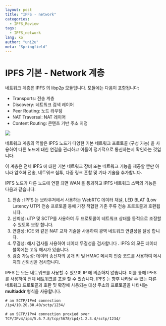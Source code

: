 ```yaml
---
layout: post
title: "IPFS - network"
categories:
  - IPFS_Review
tags:
  - IPFS_network
lang: ko
author: "uni2u"
meta: "Springfield"
---
```


# IPFS 기본 - Network 계층

네트워크 계층은 IPFS 의 libp2p 모듈입니다. 모듈에는 다음이 포함됩니다:

- Transports: 전송 계층
- Discovery: 네트워크 검색 레이어
- Peer Routing: 노드 라우팅
- NAT Traversal: NAT 레이어
- Content Routing: 콘텐츠 기반 주소 지정

![](https://cecs.wright.edu/~pmateti/Research/IPFS/Figures/libp2p.003.jpg)

네트워크 계층의 역할은 IPFS 노드가 다양한 기본 네트워크 프로토콜 (구성 가능) 을 사용하여 다른 노드에 대한 연결을 관리하고 이들이 정기적으로 통신하는지 확인하는 것입니다.

이 계층은 전체 IPFS 에 대한 기본 네트워크 장비 또는 네트워크 기능을 제공할 뿐만 아니라 암호화 전송, 네트워크 침투, 다중 링크 혼합 및 기타 기술을 추가합니다.

IPFS 노드가 다른 노드에 연결 되면 WAN 을 통과하고 IPFS 네트워크 스택의 기능은 다음과 같습니다:

1. 전송 : IPFS 는 브라우저에서 사용하는 WebRTC 데이터 채널, LED BLAT (Low Latency UTP) 전송 프로토콜 등에 가장 적합한 기존 주류 전송 프로토콜과 호환됩니다.
2. 신뢰성: uTP 및 SCTP를 사용하여 두 프로토콜이 네트워크 상태를 동적으로 조정할 수 있도록 보장 합니다.
3. 연결성: ICE 와 같은 NAT 교차 기술을 사용하여 광역 네트워크 연결성을 달성 합니다.
4. 무결성: 해시 검사를 사용하여 데이터 무결성을 검사합니다 . IPFS 의 모든 데이터 블록에는 고유 해시가 있습니다.
5. 검증 가능성: 데이터 송신자의 공개 키 및 HMAC 메시지 인증 코드를 사용하여 메시지의 신뢰성을 검사합니다.

IPFS 는 모든 네트워크를 사용할 수 있으며 IP 에 의존하지 않습니다. 이를 통해 IPFS 를 사용하여 전체 네트워크를 포괄 할 수 있습니다. IPFS 는 향후 나타날 수 있는 다른 네트워크 프로토콜과 호환 및 확장에 사용되는 대상 주소와 프로토콜을 나타내는 **multiaddr** 형식을 사용합니다.

```tex
# an SCTP/IPv4 connection
/ip4/10.20.30.40/sctp/1234/

# an SCTP/IPv4 connection proxied over
TCP/IPv4/ip4/5.6.7.8/tcp/5678/ip4/1.2.3.4/sctp/1234/
```
